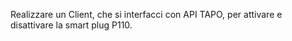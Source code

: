 Realizzare un Client, che si interfacci con API TAPO, per attivare e disattivare la smart plug P110.


